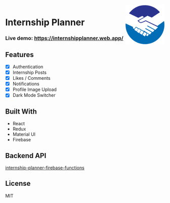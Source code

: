 <img src="/public/logo2.png?raw=true" alt="drawing" width="125" align="right" />

# Internship Planner

### Live demo: https://internshipplanner.web.app/

## Features
- [x] Authentication
- [x] Internship Posts
- [x] Likes / Comments
- [x] Notifications
- [x] Profile Image Upload
- [x] Dark Mode Switcher

## Built With
- React
- Redux
- Material UI
- Firebase

## Backend API
[internship-planner-firebase-functions](https://github.com/chr-ge/internship-planner-firebase-functions)

## License
MIT
